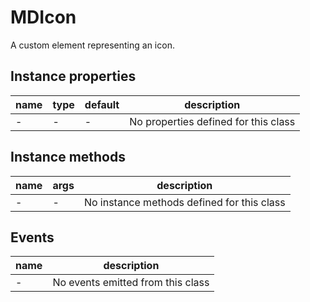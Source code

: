 # MDIcon

A custom element representing an icon.

## Instance properties

| name | type | default | description |
| ---- | ---- | ------- | ----------- |
| - | - | - | No properties defined for this class |

## Instance methods

| name | args | description |
| ---- | ---- | ----------- |
| - | - | No instance methods defined for this class |

## Events

| name | description |
| ---- | ----------- |
| - | No events emitted from this class |
